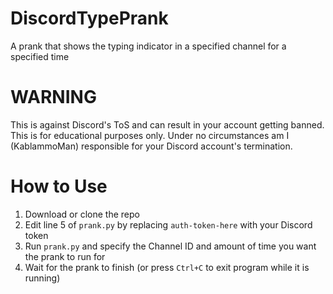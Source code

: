 # DiscordTypePrank
A prank that shows the typing indicator in a specified channel for a specified time

# WARNING
This is against Discord's ToS and can result in your account getting banned. This is for educational purposes only. Under no circumstances am I (KablammoMan) responsible for your Discord account's termination.

# How to Use
1. Download or clone the repo
2. Edit line 5 of `prank.py` by replacing `auth-token-here` with your Discord token
3. Run `prank.py` and specify the Channel ID and amount of time you want the prank to run for
4. Wait for the prank to finish (or press `Ctrl+C` to exit program while it is running)
